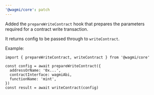 ```yaml
---
'@wagmi/core': patch
---
```


Added the `prepareWriteContract` hook that prepares the parameters required for a contract write transaction.

It returns config to be passed through to `writeContract`.

Example:

```tsx
import { prepareWriteContract, writeContract } from '@wagmi/core'

const config = await prepareWriteContract({
  addressOrName: '0x...',
  contractInterface: wagmiAbi,
  functionName: 'mint',
})
const result = await writeContract(config)
```
